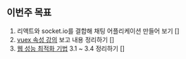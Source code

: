 ## 이번주 목표

1. 리액트와 socket.io를 결합해 채팅 어플리케이션 만들어 보기 []
2. [vuex 속성 강의](https://www.youtube.com/watch?v=nFh7-HfODYY) 보고 내용 정리하기 []
3. [웹 성능 최적화 기법](http://www.kyobobook.co.kr/product/detailViewKor.laf?ejkGb=KOR&mallGb=KOR&barcode=9791186710609&orderClick=LAG&Kc=) 3.1 ~ 3.4 정리하기 []
